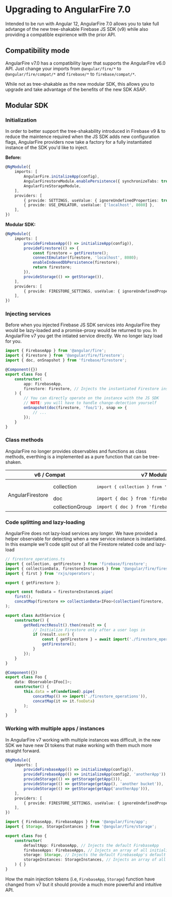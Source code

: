 # Upgrading to AngularFire 7.0

Intended to be run with Angular 12, AngularFire 7.0 allows you to take full advtange of the new tree-shakable Firebase JS SDK (v9) while also providing a compatible expirience with the prior API.

## Compatibility mode

AngularFire v7.0 has a compatibility layer that supports the AngularFire v6.0 API. Just change your imports from `@angular/fire/*` to `@angular/fire/compat/*` and `firebase/*` to `firebase/compat/*`.

While not as tree-shakable as the new modular SDK, this allows you to upgrade and take advantage of the benefits of the new SDK ASAP.

## Modular SDK

### Initialization

In order to better support the tree-shakability introduced in Firebase v9 & to reduce the maintence required when the JS SDK adds new configuration flags, AngularFire providers now take a factory for a fully instantiated instance of the SDK you'd like to inject.

**Before:**
```ts
@NgModule({
    imports: [
        AngularFire.initalizeApp(config),
        AngularFirestoreModule.enablePersistence({ synchronizeTabs: true }),
        AngularFireStorageModule,
    ],
    providers: [
        { provide: SETTINGS, useValue: { ignoreUndefinedProperties: true } },
        { provide: USE_EMULATOR, useValue: ['localhost', 8080] },
    ],
})
```

**Modular SDK:**
```ts
@NgModule({
    imports: [
        provideFirebaseApp(() => initializeApp(config)),
        provideFirestore(() => {
            const firestore = getFirestore();
            connectEmulator(firestore, 'localhost', 8080);
            enableIndexedDbPersistence(firestore);
            return firestore;
        }),
        provideStorage(() => getStorage()),
    ],
    providers: [
        { provide: FIRESTORE_SETTINGS, useValue: { ignoreUndefinedProperties: true } },
    ],
})
```

### Injecting services

Before when you injected Firebase JS SDK services into AngularFire they would be lazy-loaded and a promise-proxy would be returned to you. In AngularFire v7 you get the intiated service directly. We no longer lazy load for you.

```ts
import { FirebaseApp } from '@angular/fire';
import { Firestore } from '@angular/fire/firestore';
import { doc, onSnapshot } from 'firebase/firestore';

@Component({})
export class Foo {
    constructor(
        app: FirebaseApp,
        firestore: Firestore, // Injects the instantiated Firestore instance
    ) {
        // You can directly operate on the instance with the JS SDK
        // NOTE: you will have to handle change-detection yourself
        onSnapshot(doc(firestore, 'foo/1'), snap => {
            // ...
        });
    }
}
```

### Class methods

AngularFire no longer provides observables and functions as class methods, everthing is a implemented as a pure function that can be tree-shaken.

<table>
    <thead>
        <tr>
            <th colspan="2">v6 / Compat</th>
            <th>v7 Modular</th>
        </tr>
    </thead>
    <tbody>
        <tr>
            <td rowspan="3">AngularFirestore</td>
            <td>collection</td>
            <td class="highlight highlight-source-ts"><pre>import { collection } from 'firebase/firestore'</pre></td>
        </tr>
        <tr>
            <td>doc</td>
            <td><code>import { doc } from 'firebase/firestore'</code></td>
        </tr>
        <tr>
            <td>collectionGroup</td>
            <td><code>import { doc } from 'firebase/firestore'</code></td>
        </tr>
    </tbody>
</table>

### Code splitting and lazy-loading

AngularFire does not lazy-load services any longer. We have provided a helper observable for detecting when a new service instance is instantiated. In this example we'll code split out of all the Firestore related code and lazy-load

```ts
// firestore_operations.ts
import { collection, getFirestore } from 'firebase/firestore';
import { collectionData, firestoreInstance$ } from '@angular/fire/firestore';
import { first } from 'rxjs/operators';

export { getFirestore };

export const fooData = firestoreInstance$.pipe(
    first(),
    concatMap(firestore => collectionData<IFoo>(collection(firestore, 'foo'))),
);
```

```ts
export class AuthService {
    constructor() {
        getRedirectResult().then(result => {
            // Initialize Firestore only after a user logs in
            if (result.user) {
                const { getFirestore } = await import('./firestore_operations');
                getFirestore();
            }
        });
    }
}
```

```ts
@Component({})
export class Foo {
    data: Observable<IFoo[]>;
    constructor() {
        this.data = of(undefined).pipe(
            concatMap(() => import('./firestore_operations')),
            concatMap(it => it.fooData)
        );
    }
}
```

### Working with multiple apps / instances

In AngularFire v7 working with multiple instances was difficult, in the new SDK we have new DI tokens that make working with them much more straight forward.

```ts
@NgModule({
    imports: [
        provideFirebaseApp(() => initializeApp(config)),
        provideFirebaseApp(() => initializeApp(config2, 'anotherApp')),
        provideStorage(() => getStorage(getApp())),
        provideStorage(() => getStorage(getApp(), 'another bucket')),
        provideStorage(() => getStorage(getApp('anotherApp'))),
    ],
    providers: [
        { provide: FIRESTORE_SETTINGS, useValue: { ignoreUndefinedProperties: true } },
    ],
})
```

```ts
import { FirebaseApp, FirebaseApps } from '@angular/fire/app';
import { Storage, StorageIsntances } from '@angular/fire/storage';

export class Foo {
    constructor(
        defaultApp: FirebaseApp, // Injects the default FirebaseApp
        firebaseApps: FirebaseApps, // Injects an array of all initialized Firebase Apps
        storage: Storage, // Injects the default FirebaseApp's default storage instance
        storageInstances: StorageInstances, // Injects an array of all the intialized storage instances
    ) { }
}
```
How the main injection tokens (i.e, `FirebaseApp`, `Storage`) function have changed from v7 but it should provide a much more powerful and intuitive API.